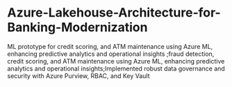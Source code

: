 # Azure-Lakehouse-Architecture-for-Banking-Modernization
ML prototype for credit scoring, and ATM maintenance using Azure ML, enhancing predictive analytics and operational insights ;fraud detection, credit scoring, and ATM maintenance using Azure ML, enhancing predictive analytics and operational insights;Implemented robust data governance and security with Azure Purview, RBAC, and Key Vault

